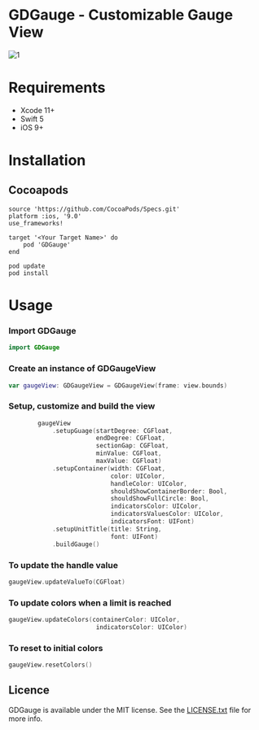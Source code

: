 # GDGauge - Customizable Gauge View

![1](https://user-images.githubusercontent.com/9967486/40322974-4ccd8c1e-5d49-11e8-9adc-8c8569335484.png)

# Requirements
- Xcode 11+
- Swift 5
- iOS 9+


# Installation

## Cocoapods
```
source 'https://github.com/CocoaPods/Specs.git'
platform :ios, '9.0'
use_frameworks!

target '<Your Target Name>' do
    pod 'GDGauge'
end
```
    pod update
    pod install

# Usage

### Import GDGauge
```swift
import GDGauge
```

### Create an instance of GDGaugeView
```swift
var gaugeView: GDGaugeView = GDGaugeView(frame: view.bounds)
```

### Setup, customize and build the view
```swift 
        gaugeView
            .setupGuage(startDegree: CGFloat,
                        endDegree: CGFloat,
                        sectionGap: CGFloat,
                        minValue: CGFloat,
                        maxValue: CGFloat)
            .setupContainer(width: CGFloat,
                            color: UIColor,
                            handleColor: UIColor,
                            shouldShowContainerBorder: Bool,
                            shouldShowFullCircle: Bool,
                            indicatorsColor: UIColor,
                            indicatorsValuesColor: UIColor,
                            indicatorsFont: UIFont)
            .setupUnitTitle(title: String,
                            font: UIFont)
            .buildGauge()
```

### To update the handle value
```swift
gaugeView.updateValueTo(CGFloat)
```

### To update colors when a limit is reached
```swift
gaugeView.updateColors(containerColor: UIColor,
                        indicatorsColor: UIColor)
```

### To reset to initial colors
```swift
gaugeView.resetColors()
```

## Licence
GDGauge is available under the MIT license. See the [LICENSE.txt](https://github.com/saeid/GDGauge/blob/master/LICENSE) file for more info.
